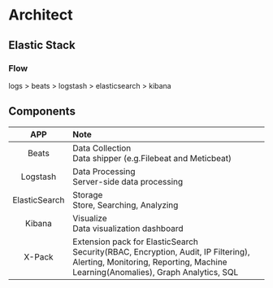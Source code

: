 # Architect

## Elastic Stack
### Flow
logs > beats > logstash > elasticsearch > kibana

## Components
|APP|Note|
|:---:|:---|
|Beats|Data Collection <br> Data shipper (e.g.Filebeat and Meticbeat)|
|Logstash|Data Processing <br> Server-side data processing|
|ElasticSearch|Storage <br> Store, Searching, Analyzing|
|Kibana|Visualize <br> Data visualization dashboard|
|X-Pack|Extension pack for ElasticSearch <br> Security(RBAC, Encryption, Audit, IP Filtering), Alerting, Monitoring, Reporting, Machine Learning(Anomalies), Graph Analytics, SQL|
